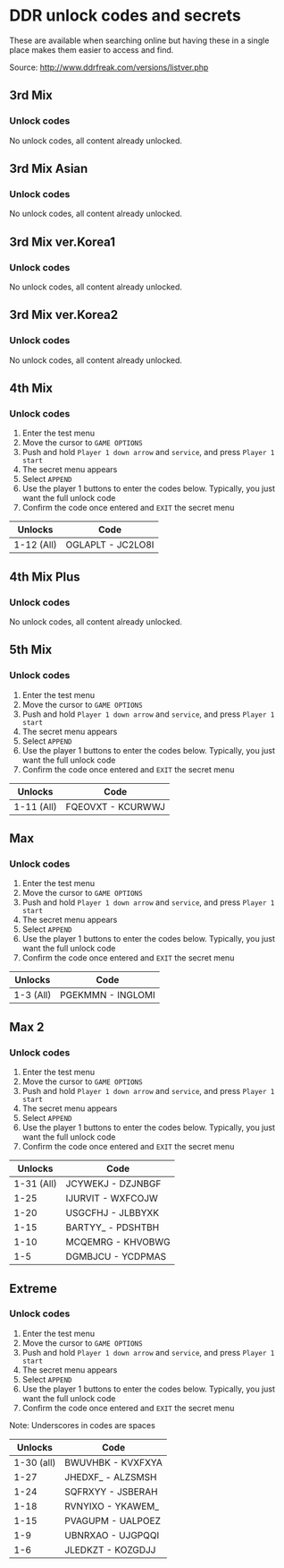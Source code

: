 # DDR unlock codes and secrets
These are available when searching online but having these in a single place makes them easier to
access and find.

Source: <http://www.ddrfreak.com/versions/listver.php>

## 3rd Mix
### Unlock codes
No unlock codes, all content already unlocked.

## 3rd Mix Asian
### Unlock codes
No unlock codes, all content already unlocked.

## 3rd Mix ver.Korea1
### Unlock codes
No unlock codes, all content already unlocked.

## 3rd Mix ver.Korea2
### Unlock codes
No unlock codes, all content already unlocked.

## 4th Mix
### Unlock codes
1. Enter the test menu
1. Move the cursor to `GAME OPTIONS`
1. Push and hold `Player 1 down arrow` and `service`, and press `Player 1 start`
1. The secret menu appears
1. Select `APPEND`
1. Use the player 1 buttons to enter the codes below. Typically, you just want the full unlock code
1. Confirm the code once entered and `EXIT` the secret menu

| Unlocks    | Code              |
|------------|-------------------|
| 1-12 (All) | OGLAPLT - JC2LO8I |

## 4th Mix Plus
### Unlock codes
No unlock codes, all content already unlocked.

## 5th Mix
### Unlock codes
1. Enter the test menu
1. Move the cursor to `GAME OPTIONS`
1. Push and hold `Player 1 down arrow` and `service`, and press `Player 1 start`
1. The secret menu appears
1. Select `APPEND`
1. Use the player 1 buttons to enter the codes below. Typically, you just want the full unlock code
1. Confirm the code once entered and `EXIT` the secret menu

| Unlocks    | Code              |
|------------|-------------------|
| 1-11 (All) | FQEOVXT - KCURWWJ |

## Max
### Unlock codes
1. Enter the test menu
1. Move the cursor to `GAME OPTIONS`
1. Push and hold `Player 1 down arrow` and `service`, and press `Player 1 start`
1. The secret menu appears
1. Select `APPEND`
1. Use the player 1 buttons to enter the codes below. Typically, you just want the full unlock code
1. Confirm the code once entered and `EXIT` the secret menu

| Unlocks    | Code              |
|------------|-------------------|
| 1-3 (All)  | PGEKMMN - INGLOMI |

## Max 2
### Unlock codes
1. Enter the test menu
1. Move the cursor to `GAME OPTIONS`
1. Push and hold `Player 1 down arrow` and `service`, and press `Player 1 start`
1. The secret menu appears
1. Select `APPEND`
1. Use the player 1 buttons to enter the codes below. Typically, you just want the full unlock code
1. Confirm the code once entered and `EXIT` the secret menu

| Unlocks    | Code              |
|------------|-------------------|
| 1-31 (All) | JCYWEKJ - DZJNBGF |
| 1-25       | IJURVIT - WXFCOJW |
| 1-20       | USGCFHJ - JLBBYXK |
| 1-15       | BARTYY_ - PDSHTBH |
| 1-10       | MCQEMRG - KHVOBWG |
| 1-5        | DGMBJCU - YCDPMAS |

## Extreme
### Unlock codes
1. Enter the test menu
1. Move the cursor to `GAME OPTIONS`
1. Push and hold `Player 1 down arrow` and `service`, and press `Player 1 start`
1. The secret menu appears
1. Select `APPEND`
1. Use the player 1 buttons to enter the codes below. Typically, you just want the full unlock code
1. Confirm the code once entered and `EXIT` the secret menu

Note: Underscores in codes are spaces

| Unlocks    | Code              |
|------------|-------------------|
| 1-30 (all) | BWUVHBK - KVXFXYA |
| 1-27       | JHEDXF_ - ALZSMSH |
| 1-24       | SQFRXYY - JSBERAH |
| 1-18       | RVNYIXO - YKAWEM_ |
| 1-15       | PVAGUPM - UALPOEZ |
| 1-9        | UBNRXAO - UJGPQQI |
| 1-6        | JLEDKZT - KOZGDJJ |